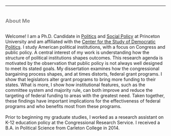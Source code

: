<hr>
<div class="row">
  <div class="column left" style="color:#888"> <h3>About Me</h3> </div>
  <div class="column right"> <p> Welcome! I am a Ph.D. Candidate in <a href="https://politics.princeton.edu/">Politics</a> and <a href="https://jdp.princeton.edu/">Social Policy</a> at Princeton University and am affiliated with the <a href="https://csdp.princeton.edu/">Center for the Study of Democratic Politics</a>. I study American political institutions, with a focus on Congress and public policy. A central interest of my work is understanding how the structure of political institutions shapes outcomes. This research agenda is motivated by the observation that public policy is not always well designed to meet its stated goals. My dissertation examines how the congressional bargaining process shapes, and at times distorts, federal grant programs. I show that legislators alter grant programs to bring more funding to their states. What is more, I show how institutional features, such as the committee system and majority rule, can both improve and reduce the targeting of federal funding to areas with the greatest need. Taken together, these findings have important implications for the effectiveness of federal programs and who benefits most from these programs.<br> <br>Prior to beginning my graduate studies, I worked as a research assistant on K-12 education policy at the Congressional Research Service. I received a B.A. in Political Science from Carleton College in 2014.</p> </div>
</div>


